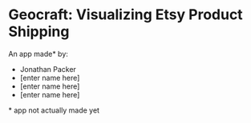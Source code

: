 Geocraft: Visualizing Etsy Product Shipping
===========================================

An app made\* by:
- Jonathan Packer
- [enter name here]
- [enter name here]
- [enter name here]

\* app not actually made yet
